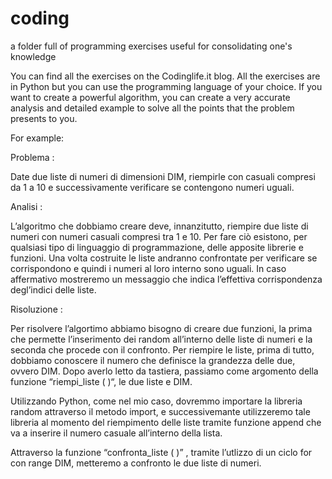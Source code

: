 # coding
a folder full of programming exercises useful for consolidating one's knowledge

You can find all the exercises on the Codinglife.it blog. All the exercises are in Python but you can use the programming language of your choice.
If you want to create a powerful algorithm, you can create a very accurate analysis and detailed example to solve all the points that the problem presents to you.

For example:

Problema : 

Date due liste di numeri di dimensioni DIM, riempirle con casuali compresi da 1 a 10 e successivamente verificare se contengono numeri uguali.

Analisi  : 

L’algoritmo che dobbiamo creare deve, innanzitutto, riempire due liste di numeri con numeri casuali compresi tra 1 e 10. Per fare ciò esistono, per qualsiasi tipo di    linguaggio di programmazione, delle apposite librerie e funzioni. Una volta costruite le liste andranno confrontate per verificare se corrispondono e quindi i numeri al loro interno sono uguali. In caso affermativo mostreremo un messaggio che indica l’effettiva corrispondenza degl’indici delle liste.

Risoluzione : 

Per risolvere l’algortimo abbiamo bisogno di creare due funzioni, la prima che permette l’inserimento dei random all’interno delle liste di numeri e la seconda che procede con il confronto. Per riempire le liste, prima di tutto, dobbiamo conoscere il numero che definisce la grandezza delle due, ovvero DIM. Dopo averlo letto da tastiera, passiamo come argomento della funzione “riempi_liste ( )“, le due liste e DIM.

Utilizzando Python, come nel mio caso, dovremmo importare la libreria random attraverso il metodo import, e successivemante utilizzeremo tale libreria al momento del riempimento delle liste tramite funzione append che va a inserire il numero casuale all’interno della lista.  

Attraverso la funzione “confronta_liste ( )” , tramite l’utlizzo di un ciclo for con range DIM, metteremo a confronto le due liste di numeri.
